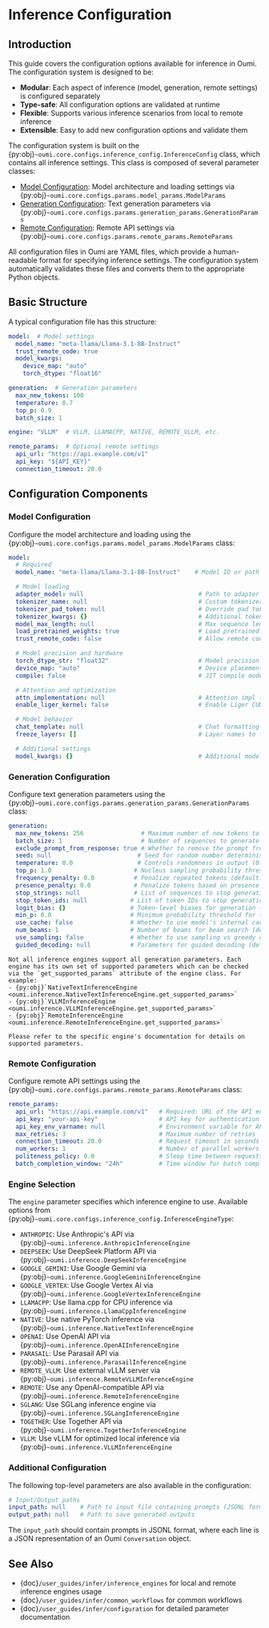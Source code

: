 # Inference Configuration

## Introduction

This guide covers the configuration options available for inference in Oumi. The configuration system is designed to be:

- **Modular**: Each aspect of inference (model, generation, remote settings) is configured separately
- **Type-safe**: All configuration options are validated at runtime
- **Flexible**: Supports various inference scenarios from local to remote inference
- **Extensible**: Easy to add new configuration options and validate them

The configuration system is built on the {py:obj}`~oumi.core.configs.inference_config.InferenceConfig` class, which contains all inference settings. This class is composed of several parameter classes:

- [Model Configuration](#model-configuration): Model architecture and loading settings via {py:obj}`~oumi.core.configs.params.model_params.ModelParams`
- [Generation Configuration](#generation-configuration): Text generation parameters via {py:obj}`~oumi.core.configs.params.generation_params.GenerationParams`
- [Remote Configuration](#remote-configuration): Remote API settings via {py:obj}`~oumi.core.configs.params.remote_params.RemoteParams`

All configuration files in Oumi are YAML files, which provide a human-readable format for specifying inference settings. The configuration system automatically validates these files and converts them to the appropriate Python objects.

## Basic Structure

A typical configuration file has this structure:

```yaml
model:  # Model settings
  model_name: "meta-llama/Llama-3.1-8B-Instruct"
  trust_remote_code: true
  model_kwargs:
    device_map: "auto"
    torch_dtype: "float16"

generation:  # Generation parameters
  max_new_tokens: 100
  temperature: 0.7
  top_p: 0.9
  batch_size: 1

engine: "VLLM"  # VLLM, LLAMACPP, NATIVE, REMOTE_VLLM, etc.

remote_params:  # Optional remote settings
  api_url: "https://api.example.com/v1"
  api_key: "${API_KEY}"
  connection_timeout: 20.0
```

## Configuration Components

### Model Configuration

Configure the model architecture and loading using the {py:obj}`~oumi.core.configs.params.model_params.ModelParams` class:

```yaml
model:
  # Required
  model_name: "meta-llama/Llama-3.1-8B-Instruct"    # Model ID or path (REQUIRED)

  # Model loading
  adapter_model: null                                # Path to adapter model (auto-detected if model_name is adapter)
  tokenizer_name: null                               # Custom tokenizer name/path (defaults to model_name)
  tokenizer_pad_token: null                          # Override pad token
  tokenizer_kwargs: {}                               # Additional tokenizer args
  model_max_length: null                             # Max sequence length (positive int or null)
  load_pretrained_weights: true                      # Load pretrained weights
  trust_remote_code: false                           # Allow remote code execution (use with trusted models only)

  # Model precision and hardware
  torch_dtype_str: "float32"                         # Model precision (float32/float16/bfloat16/float64)
  device_map: "auto"                                 # Device placement strategy (auto/null)
  compile: false                                     # JIT compile model

  # Attention and optimization
  attn_implementation: null                          # Attention impl (null/sdpa/flash_attention_2/eager)
  enable_liger_kernel: false                         # Enable Liger CUDA kernel for potential speedup

  # Model behavior
  chat_template: null                                # Chat formatting template
  freeze_layers: []                                  # Layer names to freeze during training

  # Additional settings
  model_kwargs: {}                                   # Additional model constructor args
```

### Generation Configuration

Configure text generation parameters using the {py:obj}`~oumi.core.configs.params.generation_params.GenerationParams` class:

```yaml
generation:
  max_new_tokens: 256                # Maximum number of new tokens to generate (default: 256)
  batch_size: 1                      # Number of sequences to generate in parallel (default: 1)
  exclude_prompt_from_response: true # Whether to remove the prompt from the response (default: true)
  seed: null                        # Seed for random number determinism (default: null)
  temperature: 0.0                  # Controls randomness in output (0.0 = deterministic) (default: 0.0)
  top_p: 1.0                       # Nucleus sampling probability threshold (default: 1.0)
  frequency_penalty: 0.0           # Penalize repeated tokens (default: 0.0)
  presence_penalty: 0.0            # Penalize tokens based on presence in text (default: 0.0)
  stop_strings: null               # List of sequences to stop generation (default: null)
  stop_token_ids: null            # List of token IDs to stop generation (default: null)
  logit_bias: {}                  # Token-level biases for generation (default: {})
  min_p: 0.0                      # Minimum probability threshold for tokens (default: 0.0)
  use_cache: false                # Whether to use model's internal cache (default: false)
  num_beams: 1                    # Number of beams for beam search (default: 1)
  use_sampling: false             # Whether to use sampling vs greedy decoding (default: false)
  guided_decoding: null           # Parameters for guided decoding (default: null)
```

```{note}
Not all inference engines support all generation parameters. Each engine has its own set of supported parameters which can be checked via the `get_supported_params` attribute of the engine class. For example:
- {py:obj}`NativeTextInferenceEngine <oumi.inference.NativeTextInferenceEngine.get_supported_params>`
- {py:obj}`VLLMInferenceEngine <oumi.inference.VLLMInferenceEngine.get_supported_params>`
- {py:obj}`RemoteInferenceEngine <oumi.inference.RemoteInferenceEngine.get_supported_params>`

Please refer to the specific engine's documentation for details on supported parameters.
```

### Remote Configuration

Configure remote API settings using the {py:obj}`~oumi.core.configs.params.remote_params.RemoteParams` class:

```yaml
remote_params:
  api_url: "https://api.example.com/v1"   # Required: URL of the API endpoint
  api_key: "your-api-key"                 # API key for authentication
  api_key_env_varname: null               # Environment variable for API key
  max_retries: 3                          # Maximum number of retries
  connection_timeout: 20.0                # Request timeout in seconds
  num_workers: 1                          # Number of parallel workers
  politeness_policy: 0.0                  # Sleep time between requests
  batch_completion_window: "24h"          # Time window for batch completion
```

### Engine Selection

The `engine` parameter specifies which inference engine to use. Available options from {py:obj}`~oumi.core.configs.inference_config.InferenceEngineType`:

- `ANTHROPIC`: Use Anthropic's API via {py:obj}`~oumi.inference.AnthropicInferenceEngine`
- `DEEPSEEK`: Use DeepSeek Platform API via {py:obj}`~oumi.inference.DeepSeekInferenceEngine`
- `GOOGLE_GEMINI`: Use Google Gemini via {py:obj}`~oumi.inference.GoogleGeminiInferenceEngine`
- `GOOGLE_VERTEX`: Use Google Vertex AI via {py:obj}`~oumi.inference.GoogleVertexInferenceEngine`
- `LLAMACPP`: Use llama.cpp for CPU inference via {py:obj}`~oumi.inference.LlamaCppInferenceEngine`
- `NATIVE`: Use native PyTorch inference via {py:obj}`~oumi.inference.NativeTextInferenceEngine`
- `OPENAI`: Use OpenAI API via {py:obj}`~oumi.inference.OpenAIInferenceEngine`
- `PARASAIL`: Use Parasail API via {py:obj}`~oumi.inference.ParasailInferenceEngine`
- `REMOTE_VLLM`: Use external vLLM server via {py:obj}`~oumi.inference.RemoteVLLMInferenceEngine`
- `REMOTE`: Use any OpenAI-compatible API via {py:obj}`~oumi.inference.RemoteInferenceEngine`
- `SGLANG`: Use SGLang inference engine via {py:obj}`~oumi.inference.SGLangInferenceEngine`
- `TOGETHER`: Use Together API via {py:obj}`~oumi.inference.TogetherInferenceEngine`
- `VLLM`: Use vLLM for optimized local inference via {py:obj}`~oumi.inference.VLLMInferenceEngine`

### Additional Configuration

The following top-level parameters are also available in the configuration:

```yaml
# Input/Output paths
input_path: null    # Path to input file containing prompts (JSONL format)
output_path: null   # Path to save generated outputs
```

The `input_path` should contain prompts in JSONL format, where each line is a JSON representation of an Oumi `Conversation` object.

## See Also

- {doc}`/user_guides/infer/inference_engines` for local and remote inference engines usage
- {doc}`/user_guides/infer/common_workflows` for common workflows
- {doc}`/user_guides/infer/configuration` for detailed parameter documentation
